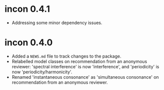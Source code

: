 # incon 0.4.1

- Addressing some minor dependency issues.

# incon 0.4.0

- Added a `NEWS.md` file to track changes to the package.
- Relabelled model classes on recommendation from an anonymous reviewer:
'spectral interference' is now 'interference', 
and 'periodicity' is now 'periodicity/harmonicity'.
- Renamed 'instantaneous consonance' as 'simultaneous consonance' on recommendation
from an anonymous reviewer.
